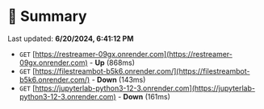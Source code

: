 # 📖 Summary
Last updated: **6/20/2024, 6:41:12 PM**

- `GET` [https://restreamer-09gx.onrender.com](https://restreamer-09gx.onrender.com) - **Up** (868ms)
- `GET` [https://filestreambot-b5k6.onrender.com/](https://filestreambot-b5k6.onrender.com/) - **Down** (143ms)
- `GET` [https://jupyterlab-python3-12-3.onrender.com](https://jupyterlab-python3-12-3.onrender.com) - **Down** (161ms)
